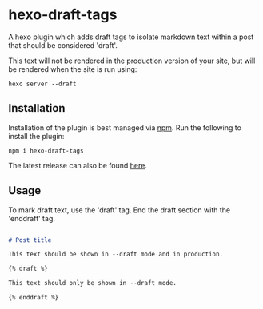 # hexo-draft-tags

A hexo plugin which adds draft tags to isolate markdown text within a post that should be considered 'draft'.

This text will not be rendered in the production version of your site, but will be rendered when the site is run using:

```shell
hexo server --draft
```

## Installation

Installation of the plugin is best managed via [npm](https://www.npmjs.com/package/hexo-draft-tags). Run the following to install the plugin:

```shell
npm i hexo-draft-tags
```

The latest release can also be found [here](https://github.com/CallumHewitt/hexo-draft-tags/releases).

## Usage

To mark draft text, use the 'draft' tag. End the draft section with the 'enddraft' tag.

```markdown

# Post title

This text should be shown in --draft mode and in production.

{% draft %}

This text should only be shown in --draft mode.

{% enddraft %}

```
